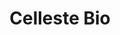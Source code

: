 ---
layout: startup_page
title: "Celleste Bio"
id: "cellestebio.com"
permalink: "/cellestebiocellestebio.com04132025/"
website: "https://www.celleste-bio.com/"
funding_round: "Seed"
funding_amount: "$4.5M"
investors: "Supply Change Capital, Mondelēz International's SnackFutures Ventures, Consensus Business Group, The Trendlines Group, Barrel Ventures, Regba Agriculture"
about: "Celleste Bio is a cocoa-tech company using a combination of AgTech, Biotech, and AI to grow 100% natural cocoa in controlled conditions. Their mission is to create a sustainable cocoa supply chain to address challenges posed by climate change and conventional farming. They aim to meet the growing global demand for chocolate while mitigating environmental impact."
markets: "AgTech, Biotech, AI, Food Tech, Food Production"
hq: "Misgav, , Israel"
founded_year: "2022"
linkedin: "https://www.linkedin.com/company/celleste-bio"
twitter: ""
instagram: ""
facebook: ""
crunchbase: "https://www.crunchbase.com/organization/celleste-bio"
pitchbook: "https://pitchbook.com/profiles/company/513248-68"

# SEO Optimization
meta_title: "Celleste Bio - Seed Funding ($4.5M)"
meta_description: "Celleste Bio, Celleste Bio is a cocoa-tech company using a combination of AgTech, Biotech, and AI to grow 100% natural cocoa in controlled conditions. Their mission..."
meta_keywords: "Celleste Bio, AgTech, Biotech, AI, Food Tech, Food Production, Seed funding"
canonical_url: "https://pkprojectstartups.github.io/projectstartups.com/cellestebiocellestebio.com04132025/"
---